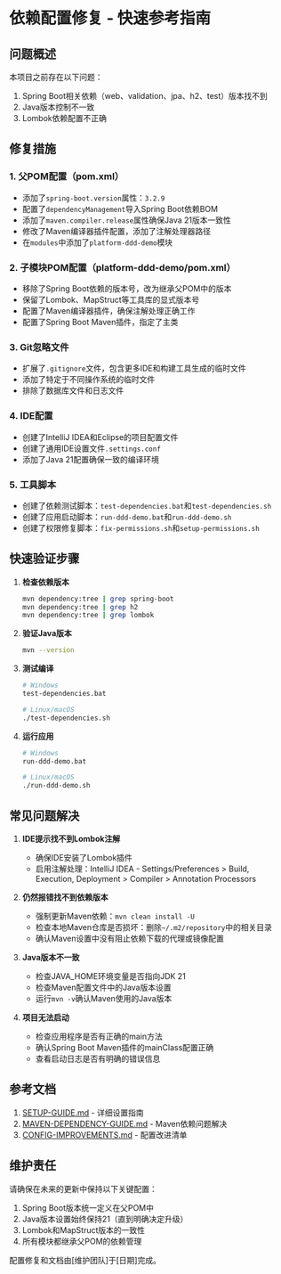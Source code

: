 # 依赖配置修复 - 快速参考指南

## 问题概述

本项目之前存在以下问题：

1. Spring Boot相关依赖（web、validation、jpa、h2、test）版本找不到
2. Java版本控制不一致
3. Lombok依赖配置不正确

## 修复措施

### 1. 父POM配置（pom.xml）

- 添加了`spring-boot.version`属性：`3.2.9`
- 配置了`dependencyManagement`导入Spring Boot依赖BOM
- 添加了`maven.compiler.release`属性确保Java 21版本一致性
- 修改了Maven编译器插件配置，添加了注解处理器路径
- 在`modules`中添加了`platform-ddd-demo`模块

### 2. 子模块POM配置（platform-ddd-demo/pom.xml）

- 移除了Spring Boot依赖的版本号，改为继承父POM中的版本
- 保留了Lombok、MapStruct等工具库的显式版本号
- 配置了Maven编译器插件，确保注解处理正确工作
- 配置了Spring Boot Maven插件，指定了主类

### 3. Git忽略文件

- 扩展了`.gitignore`文件，包含更多IDE和构建工具生成的临时文件
- 添加了特定于不同操作系统的临时文件
- 排除了数据库文件和日志文件

### 4. IDE配置

- 创建了IntelliJ IDEA和Eclipse的项目配置文件
- 创建了通用IDE设置文件`.settings.conf`
- 添加了Java 21配置确保一致的编译环境

### 5. 工具脚本

- 创建了依赖测试脚本：`test-dependencies.bat`和`test-dependencies.sh`
- 创建了应用启动脚本：`run-ddd-demo.bat`和`run-ddd-demo.sh`
- 创建了权限修复脚本：`fix-permissions.sh`和`setup-permissions.sh`

## 快速验证步骤

1. **检查依赖版本**
   ```bash
   mvn dependency:tree | grep spring-boot
   mvn dependency:tree | grep h2
   mvn dependency:tree | grep lombok
   ```

2. **验证Java版本**
   ```bash
   mvn --version
   ```

3. **测试编译**
   ```bash
   # Windows
   test-dependencies.bat
   
   # Linux/macOS
   ./test-dependencies.sh
   ```

4. **运行应用**
   ```bash
   # Windows
   run-ddd-demo.bat
   
   # Linux/macOS
   ./run-ddd-demo.sh
   ```

## 常见问题解决

1. **IDE提示找不到Lombok注解**
    - 确保IDE安装了Lombok插件
    - 启用注解处理：IntelliJ IDEA - Settings/Preferences > Build, Execution, Deployment > Compiler > Annotation
      Processors

2. **仍然报错找不到依赖版本**
    - 强制更新Maven依赖：`mvn clean install -U`
    - 检查本地Maven仓库是否损坏：删除`~/.m2/repository`中的相关目录
    - 确认Maven设置中没有阻止依赖下载的代理或镜像配置

3. **Java版本不一致**
    - 检查JAVA_HOME环境变量是否指向JDK 21
    - 检查Maven配置文件中的Java版本设置
    - 运行`mvn -v`确认Maven使用的Java版本

4. **项目无法启动**
    - 检查应用程序是否有正确的main方法
    - 确认Spring Boot Maven插件的mainClass配置正确
    - 查看启动日志是否有明确的错误信息

## 参考文档

1. [SETUP-GUIDE.md](SETUP-GUIDE.md) - 详细设置指南
2. [MAVEN-DEPENDENCY-GUIDE.md](MAVEN-DEPENDENCY-GUIDE.md) - Maven依赖问题解决
3. [CONFIG-IMPROVEMENTS.md](CONFIG-IMPROVEMENTS.md) - 配置改进清单

## 维护责任

请确保在未来的更新中保持以下关键配置：

1. Spring Boot版本统一定义在父POM中
2. Java版本设置始终保持21（直到明确决定升级）
3. Lombok和MapStruct版本的一致性
4. 所有模块都继承父POM的依赖管理

配置修复和文档由[维护团队]于[日期]完成。

